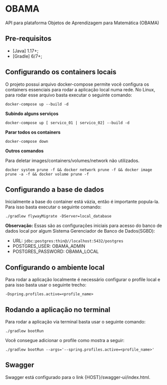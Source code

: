 # OBAMA
API para plataforma Objetos de Aprendizagem para Matemática (OBAMA)

## Pre-requisitos
* [Java] 1.17+;
* [Gradle] 6/7+;

## Configurando os containers locais

O projeto possui arquivo docker-compose permite você configura os containers essenciais para rodar a aplicação local numa rede. No Linux, para rodar esse arquivo basta executar o seguinte comando:

```shell
docker-compose up --build -d
```

**Subindo alguns serviços**

```shell
docker-compose up [ servico_01 | servico_02] --build -d
```

**Parar todos os containers**

```shell
docker-compose down
```

**Outros comandos**

Para deletar images/containers/volumes/network não utilizados.

```shell
docker system prune -f && docker network prune -f && docker image prune -a -f && docker volume prune -f
```

## Configurando a base de dados

Inicialmente a base do container está vázia, então é importante popula-la. Para isso basta executar o seguinte comando:

```shell
./gradlew flywayMigrate -DServer=local_database
```

**Observação:** Essas são as configurações iniciais para acesso do banco de dados local por algum Sistema Gerenciador de Banco de Dados(SGBD):
* URL: ``` jdbc:postgres:thin@//localhost:5432/postgres ```
* POSTGRES_USER: OBAMA_ADMIN
* POSTGRES_PASSWORD: OBAMA_LOCAL

## Configurando o ambiente local

Para rodar a aplicação localmente é necessário configurar o profile local e para isso basta usar o seguinte trecho:

```
-Dspring.profiles.active=<profile_name>
```

## Rodando a aplicação no terminal

Para rodar a aplicação via terminal basta usar o seguinte comando:

```
./gradlew bootRun
```

Você consegue adicionar o profile como mostra a seguir:

```
./gradlew bootRun --args='--spring.profiles.active=<profile_name>'
```

## Swagger

Swagger está configurado para o link {HOST}/swagger-ui/index.html.
